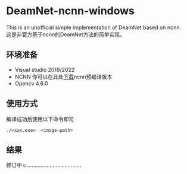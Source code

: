 # DeamNet-ncnn-windows
This is an unofficial simple implementation of DeamNet based on ncnn.  
这是非官方基于ncnn的DeamNet方法的简单实现。

## 环境准备
* Visual studio 2019/2022  
* NCNN 你可以在此处[下载](https://github.com/Tencent/ncnn/releases)ncnn预编译版本  
* Opencv 4.6.0  


## 使用方式
编译成功后使用以下命令即可  

`./<xxx.exe>  <image-path>` 


## 结果



修订中:relaxed:………………………………
